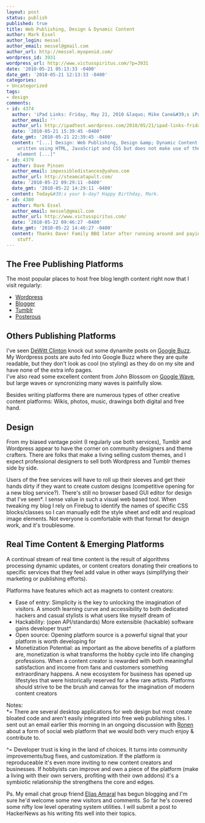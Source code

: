 ```yaml
---
layout: post
status: publish
published: true
title: Web Publishing, Design & Dynamic Content
author: Mark Essel
author_login: messel
author_email: messel@gmail.com
author_url: http://messel.myopenid.com/
wordpress_id: 3931
wordpress_url: http://www.victusspiritus.com/?p=3931
date: '2010-05-21 05:13:33 -0400'
date_gmt: '2010-05-21 12:13:33 -0400'
categories:
- Uncategorized
tags:
- design
comments:
- id: 4374
  author: 'iPad Links: Friday, May 21, 2010 &laquo; Mike Cane&#39;s iPad Test'
  author_email: ''
  author_url: http://ipadtest.wordpress.com/2010/05/21/ipad-links-friday-may-21-2010/
  date: '2010-05-21 15:39:45 -0400'
  date_gmt: '2010-05-21 22:39:45 -0400'
  content: "[...] Design: Web Publishing, Design &amp; Dynamic Content Webble was
    written using HTML, JavaScript and CSS but does not make use of the HTML5 canvas
    element [...]"
- id: 4379
  author: Dave Pinsen
  author_email: impossibledistances@yahoo.com
  author_url: http://steamcatapult.com/
  date: '2010-05-22 09:29:11 -0400'
  date_gmt: '2010-05-22 14:29:11 -0400'
  content: Today&#39;s your b-day? Happy Birthday, Mark.
- id: 4380
  author: Mark Essel
  author_email: messel@gmail.com
  author_url: http://www.victusspiritus.com/
  date: '2010-05-22 09:46:27 -0400'
  date_gmt: '2010-05-22 14:46:27 -0400'
  content: Thanks Dave! Family BBQ later after running around and paying off  <br>wedding
    stuff.
---
```

<h2>The Free Publishing Platforms</h2>
<p>The most popular places to host free blog length content right now that I visit regularly: </p>
<ul>
<li><a href="http://www.wordpress.com">Wordpress</a>
</li>
<li><a href="http://www.blogger.com">Blogger</a>
</li>
<li><a href="http://tumblr.com">Tumblr</a>
</li>
<li><a href="http://www.posterous.com">Posterous</a>
</li>
</ul>
<h2>Others Publishing Platforms</h2>
<p>I've seen <a href="http://www.google.com/profiles/dclinton">DeWitt Clinton</a> knock out some dynamite posts on <a href="http://buzz.google.com">Google Buzz</a>. My Wordpress posts are auto fed into Google Buzz where they are quite readable, but they don't look as cool (no styling) as they do on my site and have none of the extra info pages.<br />
I've also read some excellent content from John Blossom on <a href="http://wave.google.com">Google Wave</a>, but large waves or syncronizing many waves is painfully slow. </p>
<p>Besides writing platforms there are numerous types of other creative content platforms: Wikis, photos, music, drawings both digital and free hand.  </p>
<h2>Design</h2>
<p>From my biased vantage point (I regularly use both services), Tumblr and Wordpress appear to have the corner on community designers and theme crafters. There are folks that make a living selling custom themes, and I expect professional designers to sell both Wordpress and Tumblr themes side by side.</p>
<p>Users of the free services will have to roll up their sleeves and get their hands dirty if they want to create custom designs (competitive opening for a new blog service?). There's still no browser based GUI editor for design that I've seen*. I sense value in such a visual web based tool. When tweaking my blog I rely on Firebug to identify the names of specific CSS blocks/classes so I can manually edit the style sheet and edit and reupload image elements. Not everyone is comfortable with that format for design work, and it's troublesome.</p>
<h2>Real Time Content & Emerging Platforms</h2>
<p>A continual stream of real time content is the result of algorithms processing dynamic updates, or content creators donating their creations to specific services that they feel add value in other ways (simplifying their marketing or publishing efforts). </p>
<p>Platforms have features which act as magnets to content creators:</p>
<ul>
<li>Ease of entry: Simplicity is the key to unlocking the imagination of visitors. A smooth learning curve and accessibility to both dedicated hackers and casual stylists is what users like myself dream of</li>
<li>Hackability: (open API/standards) More extensible (hackable) software gains developer trust^</li>
<li>Open source: Opening platform source is a powerful signal that your platform is worth developing for</li>
<li>Monetization Potential: as important as the above benefits of a platform are, monetization is what transforms the hobby cycle into life changing professions. When a content creator is rewarded with both meaningful satisfaction and income from fans and customers something extraordinary happens. A new ecosystem for business has opened up lifestyles that were historically reserved for a few rare artists. Platforms should strive to be the brush and canvas for the imagination of modern content creators</li>
</ul>
<p>Notes:<br />
*= There are several desktop applications for web design but most create bloated code and aren't easily integrated into free web publishing sites. I sent out an email earlier this morning in an ongoing discussion with <a HREF="http://ontekusuto.iamronen.com">Ronen</a> about a form of social web platform that we would both very much enjoy & contribute to. </p>
<p>^= Developer trust is king in the land of choices. It turns into community improvements/bug fixes, and customization. If the platform is reproduceable it's even more inviting to new content creators and businesses. If hobbyists can improve and own a piece of the platform (make a living with their own servers, profiting with their own addons) it's a symbiotic relationship the strengthens the core and edges.  </p>
<p>Ps. My email chat group friend <a href="http://iamstealingideas.wordpress.com/">Elias Amaral</a> has begun blogging and I'm sure he'd welcome some new visitors and comments. So far he's covered some nifty low level operating system utilities. I will submit a post to HackerNews as his writing fits well into their topics.</p>
